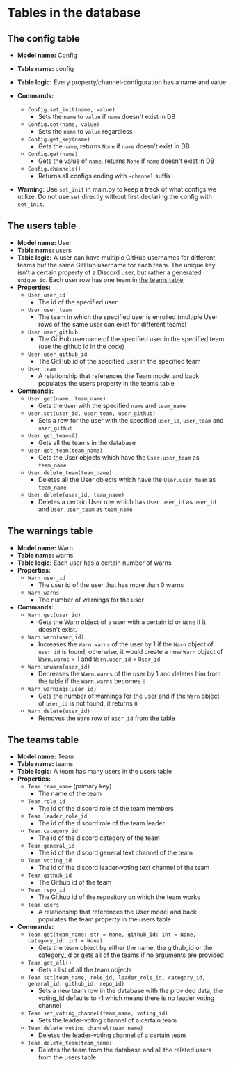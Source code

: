 # Tables in the database
## The config table
- **Model name:** Config
- **Table name:** config
- **Table logic:** Every property/channel-configuration has a name and value
- **Commands:** 
    - `Config.set_init(name, value)`
        * Sets the `name` to `value` if `name` doesn't exist in DB
    - `Config.set(name, value)`
        * Sets the `name` to `value` regardless
    - `Config.get_key(name)`
        * Gets the `name`, returns `None` if `name` doesn't exist in DB
    - `Config.get(name)`
        * Gets the value of `name`, returns `None` if `name` doesn't exist in DB
    - `Config.channels()`
        * Returns all configs ending with `-channel` suffix

- __Warning__: Use `set_init` in main.py to keep a track of what configs we utilize. 
Do not use `set` directly without first declaring the config with `set_init`.

## The users table
- **Model name:** User
- **Table name:** users
- **Table logic:** A user can have multiple GitHub usernames for different teams but the same GitHub username for each
team. The unique key isn't a certain property of a Discord user, but rather a generated `unique_id`. Each user row has 
one team in [the teams table](#the-teams-table)
- **Properties:**
    - `User.user_id`
        - The id of the specified user
    - `User.user_team`
        - The team in which the specified user is enrolled (multiple User rows of the same user can exist for different
        teams)
    - `User.user_github`
        - The GitHub username of the specified user in the specified team (use the github id in the code)
    - `User.user_github_id`
        - The GitHub id of the specified user in the specified team
    - `User.team`
        - A relationship that references the Team model and back populates the users property in the teams table
- **Commands:**
    - `User.get(name, team_name)`
        - Gets the `User` with the specified `name` and `team_name`
    - `User.set(user_id, user_team, user_github)`
        - Sets a row for the user with the specified `user_id`, `user_team` and `user_github`
    - `User.get_teams()`
        - Gets all the teams in the database
    - `User.get_team(team_name)`
        - Gets the User objects which have the `User.user_team` as `team_name`
    - `User.delete_team(team_name)`
        - Deletes all the User objects which have the `User.user_team` as `team_name`
    - `User.delete(user_id, team_name)`
        - Deletes a certain User row which has `User.user_id` as `user_id` and `User.user_team` as `team_name`
        
## The warnings table
- **Model name:** Warn
- **Table name:** warns
- **Table logic:** Each user has a certain number of warns
- **Properties:**
    - `Warn.user_id`
        - The user id of the user that has more than 0 warns
    - `Warn.warns`
        - The number of warnings for the user
- **Commands:**
    - `Warn.get(user_id)`
        - Gets the Warn object of a user with a certain id or `None` if it doesn't exist.
    - `Warn.warn(user_id)`
        - Increases the `Warn.warns` of the user by 1 if the `Warn` object of `user_id` is found; otherwise, it would
        create a new `Warn` object of `Warn.warns` = 1 and `Warn.user_id` = `User_id`
    - `Warn.unwarn(user_id)`
        - Decreases the `Warn.warns` of the user by 1 and deletes him from the table if the `Warn.warns` becomes `0`
    - `Warn.warnings(user_id)`
        - Gets the number of warnings for the user and if the `Warn` object of `user_id` is not found, it returns `0`
    - `Warn.delete(user_id)`
        - Removes the `Warn` row of `user_id` from the table

## The teams table
- **Model name:** Team
- **Table name:** teams
- **Table logic:** A team has many users in the users table
- **Properties:**
    - `Team.team_name` (primary key)
        - The name of the team
    - `Team.role_id`
        - The id of the discord role of the team members
    - `Team.leader_role_id`
        - The id of the discord role of the team leader
    - `Team.category_id`
        - The id of the discord category of the team
    - `Team.general_id`
        - The id of the discord general text channel of the team
    - `Team.voting_id`
        - The id of the discord leader-voting text channel of the team
    - `Team.github_id`
        - The Github id of the team
    - `Team.repo_id`
        - The Github id of the repository on which the team works
    - `Team.users`
        - A relationship that references the User model and back populates the team property in the users table
- **Commands:**
    - `Team.get(team_name: str = None, github_id: int = None, category_id: int = None)`
        - Gets the team object by either the name, the github_id or the category_id or gets all of the teams if no arguments
        are provided
    - `Team.get_all()`
        - Gets a list of all the team objects
    - `Team.set(team_name, role_id, leader_role_id, category_id, general_id, github_id, repo_id)`
        - Sets a new team row in the database with the provided data, the voting_id defaults to -1 which means there is 
        no leader voting channel
    - `Team.set_voting_channel(team_name, voting_id)`
        - Sets the leader-voting channel of a certain team
    - `Team.delete_voting_channel(team_name)`
        - Deletes the leader-voting channel of a certain team
    - `Team.delete_team(team_name)`
        - Deletes the team from the database and all the related users from the users table